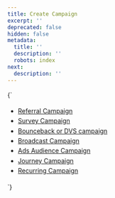 ```yaml
---
title: Create Campaign
excerpt: ''
deprecated: false
hidden: false
metadata:
  title: ''
  description: ''
  robots: index
next:
  description: ''
---
```

<HTMLBlock>{`
<!DOCTYPE html>
<html lang="en">
<head>
    <meta charset="UTF-8">
    <meta name="viewport" content="width=device-width, initial-scale=1.0">
    <title>Flutter SDK Documentation</title>
    <style>
    body {
        font-family: -apple-system, BlinkMacSystemFont, 'Segoe UI', Roboto, Oxygen, Ubuntu, Cantarell;
        line-height: 1.6
}
    .section-title {
        font-size: 24px;
        font-weight: 600;
        margin-bottom: 0rem;
        color: #1d1d1f;
        text-shadow: 0 1px 2px rgba(0,
    0,
    0,
    0.05);
}

    .nav-list {
        list-style: none;
        padding: 0;
        margin: 0;
}

    .nav-item {
        padding: 12px 16px;
        border-radius: 8px;
        margin: 8px 0;
        transition: all 0.2s ease;
        background-color: rgba(240,
    240,
    240,
    0.4);
         border: 1px solid rgba(60, 60, 60, 0.3); /* Adjusted opacity */
        backdrop-filter: blur(8px);
        -webkit-backdrop-filter: blur(8px);
        box-shadow: 0 2px 8px rgba(0,
    0,
    0,
    0.05);
}

    .nav-item:hover {
        background-color: rgba(0, 66, 242, 0.1);
        transform: translateX(4px);
        border-color: rgba(0),
    122,
    255,
    0.9);
}

    .nav-link {
        text-decoration: none;
        color: #1d1d1f;
        display: block;
        font-size: 16px;
}

    .nav-link:hover {
        color: #007AFF;
}
</style>
</head>
<body>
    <div class="doc-container">
        <ul class="nav-list">
            <!-- Replace # with actual URLs -->
            <li class="nav-item">
                <a href="https://docs.capillarytech.com/docs/referral-campaign" class="nav-link">Referral Campaign</a>
            </li>
            <li class="nav-item">
                <a href="https://docs.capillarytech.com/docs/survey-campaign" class="nav-link">Survey Campaign</a>
            </li>
            <li class="nav-item">
                <a href="https://docs.capillarytech.com/docs/bounceback-or-dvs-campaign" class="nav-link">Bounceback or DVS campaign</a>
            </li>
            <li class="nav-item">
                <a href="https://docs.capillarytech.com/docs/broadcast-campaign" class="nav-link">Broadcast Campaign</a>
            </li>
            <li class="nav-item">
                <a href="https://docs.capillarytech.com/update/docs/ads-audience-campaign#/" class="nav-link">Ads Audience Campaign</a>
            </li>
            <li class="nav-item">
                <a href="https://docs.capillarytech.com/docs/journey-campaign" class="nav-link">Journey Campaign</a>
              </li>
            <li class="nav-item">
                <a href="https://docs.capillarytech.com/docs/recurring-campaign" class="nav-link">Recurring Campaign</a>
            </li>
        </ul>
    </div>
</body>
</html>
`}</HTMLBlock>